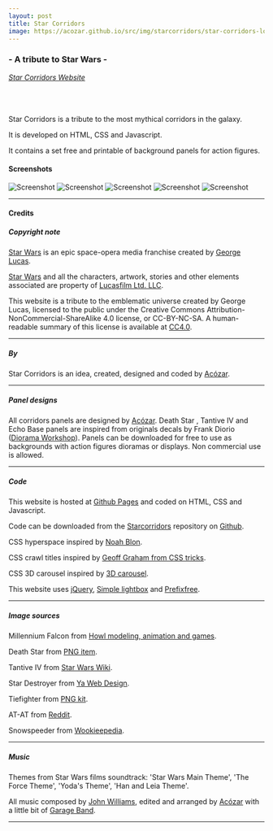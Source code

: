 ```yaml
---
layout: post
title: Star Corridors
image: https://acozar.github.io/src/img/starcorridors/star-corridors-logo.png
---
```


<div class="ktr-landing-first">
	<h3>- A tribute to Star Wars -</h3>
	<em><a href="https://starcorridors.github.io/" title="View Star Corridors website"> Star Corridors Website </a></em><br class="mobile">
	<br><br><br>
	<p>Star Corridors is a tribute to the most mythical corridors in the galaxy. </p>
	<p>It is developed on HTML, CSS and Javascript.</p>
	<p>It contains a set free and printable of background panels for action figures.</p>
	<h4>Screenshots</h4>
	<img src="https://acozar.github.io/src/img/starcorridors/star-corridors-screenshots1.png" alt="Screenshot">
	<img src="https://acozar.github.io/src/img/starcorridors/star-corridors-screenshots2.png" alt="Screenshot">
	<img src="https://acozar.github.io/src/img/starcorridors/star-corridors-screenshots3.png" alt="Screenshot">
	<img src="https://acozar.github.io/src/img/starcorridors/star-corridors-screenshots4.png" alt="Screenshot">
	<img src="https://acozar.github.io/src/img/starcorridors/star-corridors-screenshots5.png" alt="Screenshot">
	<hr>
	<h4>Credits</h4>
	<h5>Copyright note</h5>
	<p><a href="https://www.starwars.com" title="Star Wars Official website">Star Wars</a> is an epic space-opera media franchise created by <a href="https://en.wikipedia.org/wiki/George_Lucas" title="George Lucas at Wikipedia">George Lucas</a>. </p>
	<p><a href="https://en.wikipedia.org/wiki/Star_Wars" title="Star Wars at Wikipedia">Star Wars</a> and all the characters, artwork, stories and other elements associated are property of <a href="https://www.lucasfilm.com" title="Lucasfilm official website">Lucasfilm Ltd. LLC</a>.</p>
	<p>This website is a tribute to the emblematic universe created by George Lucas, licensed to the public under the Creative Commons Attribution-NonCommercial-ShareAlike 4.0 license, or CC-BY-NC-SA. A human-readable summary of this license is available at <a href="https://creativecommons.org/licenses/by-nc-sa/4.0/" title="Creative Commons License 4.0">CC4.0</a>.</p>
	<hr>
	<h5>By</h5>
	<p>Star Corridors is an idea, created, designed and coded by <a href="http://acozar.github.io" title="Acózar's webite">Acózar</a>.</p>
	<hr>
	<h5>Panel designs</h5>
	<p>All corridors panels are designed by <a href="http://acozar.github.io" title="Acózar's webite">Acózar</a>. Death Star , Tantive IV and Echo Base panels are inspired from originals decals by Frank Diorio (<a href="https://dioramaworkshop.com" title="Diorama Workshop">Diorama Workshop</a>). Panels can be downloaded for free to use as backgrounds with action figures dioramas or displays. Non commercial use is allowed.</p>
	<hr>
	<h5>Code</h5>
	<p>This website is hosted at <a href="https://pages.github.com" title="Github Pages">Github Pages</a> and coded on HTML, CSS and Javascript.</p>
	<p>Code can be downloaded from the <a href="https://github.com/starcorridors/starcorridors.github.io" title="Star corridors Repository">Starcorridors</a> repository on <a href="https://github.com/" title="Github">Github</a>.</p>
	<p>CSS hyperspace inspired by <a href="https://codepen.io/noahblon/pen/GKflw" title="CSS hyperspace">Noah Blon</a>.</p>
	<p>CSS crawl titles inspired by <a href="https://css-tricks.com/snippets/css/star-wars-crawl-text/" title="CSS crawl titles">Geoff Graham from CSS tricks</a>.</p>
	<p>CSS 3D carousel inspired by <a href="http://paio-co-kr.github.io/carousel-3d/" title="3D carousel">3D carousel</a>.</p>
	<p>This website uses <a href="https://jquery.com" title="jQuery">jQuery</a>, <a href="https://simplelightbox.com" title="Simple lightbox by André Rinas">Simple lightbox</a> and <a href="https://leaverou.github.io/prefixfree/" title="Prefixfree">Prefixfree</a>. </p>
	<hr>
	<h5>Image sources</h5>
	<p>Millennium Falcon from <a href="https://howlmodelinganimationandgames.wordpress.com/2015/08/24/millennium-falcon-now-textured/" title="Howl modeling, animation and games">Howl modeling, animation and games</a>.</p>
	<p>Death Star from <a href="https://www.pngitem.com/middle/xmTJTJ_death-star-star-wars-death-star-hd-png/" title="PNG item">PNG item</a>.</p>
	<p>Tantive IV from <a href="https://starwars.fandom.com/es/wiki/Corbeta_CR90" title="Star Wars Wiki">Star Wars Wiki</a>.</p>
	<p>Star Destroyer from <a href="https://ya-webdesign.com/image/star-destroyer-png/852614.html" title="Ya Web Design">Ya Web Design</a>.</p>
	<p>Tiefighter from <a href="https://www.pngkit.com/bigpic/u2q8a9u2i1o0t4q8/" title="PNG kit">PNG kit</a>.</p>
	<p>AT-AT from <a href="https://www.reddit.com/r/cutouts/comments/3rldie/atat_cutout/" title="Reddit">Reddit</a>.</p>
	<p>Snowspeeder from <a href="https://starwars.fandom.com/wiki/T-47_airspeeder/Legends" title="Wookieepedia">Wookieepedia</a>.</p>
	<hr>
	<h5>Music</h5>
	<p>Themes from Star Wars films soundtrack: 'Star Wars Main Theme', 'The Force Theme', 'Yoda's Theme', 'Han and Leia Theme'.</p>
	<p>All music composed by <a href="https://en.wikipedia.org/wiki/John_Williams" title="John Williams at Wikipedia">John Williams</a>, edited and arranged by <a href="http://acozar.github.io" title="Acózar's webite">Acózar</a> with a little bit of <a href="https://www.apple.com/es/mac/garageband/" title="Garage Band App">Garage Band</a>.</p>
	<hr>
</div>